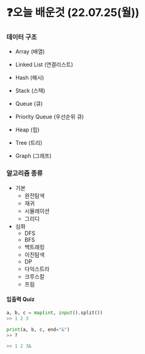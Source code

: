 # ❓오늘 배운것 (22.07.25(월)) 

### 데이터 구조

- Array (배열)
- Linked List (연결리스트)
- Hash (해시)
- Stack (스택)

- Queue (큐)
- Priority Queue (우선순위 큐)
- Heap (힙)
- Tree (트리)
- Graph (그래프)



### 알고리즘 종류

- 기본
  - 완전탐색
  - 재귀
  - 시뮬레이션
  - 그리디
- 심화
  - DFS
  - BFS
  - 백트래킹
  - 이진탐색
  - DP
  - 다익스트라
  - 크루스칼
  - 프림



#### 입출력 Quiz

```python
a, b, c = map(int, input().split())
>> 1 2 3

print(a, b, c, end="&")
>> ?
```

```python
>> 1 2 3&
```


